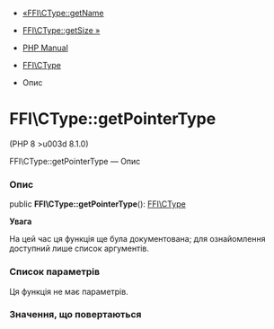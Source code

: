 - [«FFI\CType::getName](ffi-ctype.getname.md)
- [FFI\CType::getSize »](ffi-ctype.getsize.md)

- [PHP Manual](index.md)
- [FFI\CType](class.ffi-ctype.md)
- Опис

# FFI\CType::getPointerType

(PHP 8 \>u003d 8.1.0)

FFI\CType::getPointerType — Опис

### Опис

public **FFI\CType::getPointerType**():
[FFI\CType](class.ffi-ctype.md)

**Увага**

На цей час ця функція ще була документована; для
ознайомлення доступний лише список аргументів.

### Список параметрів

Ця функція не має параметрів.

### Значення, що повертаються
